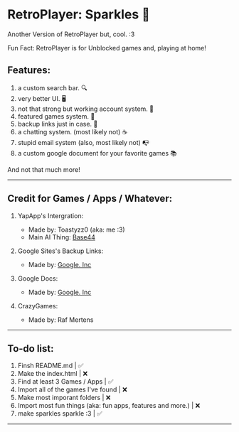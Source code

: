 # RetroPlayer: Sparkles 💫
Another Version of RetroPlayer but, cool. :3

Fun Fact: RetroPlayer is for Unblocked games and, playing at home!

## Features:

1. a custom search bar. 🔍
2. very better UI. 🖥️
3. not that strong but working account system. 🥸
4. featured games system. 📌
5. backup links just in case. 🔗
6. a chatting system. (most likely not) ☕
7. stupid email system (also, most likely not) 📭
8. a custom google document for your favorite games 📚

And not that much more!

<hr>

## Credit for Games / Apps / Whatever:
1. YapApp's Intergration: 
    * Made by: Toastyzz0 (aka: me :3)
    * Main AI Thing: [Base44](https://base44.com)

2. Google Sites's Backup Links:
    * Made by: [Google. Inc](https://google.com)

3. Google Docs:
    * Made by: [Google. Inc](https://google.com)

4. CrazyGames:
    * Made by: Raf Mertens

<hr>

## To-do list:
1. Finsh README.md | ✅
2. Make the index.html | ❌
3. Find at least 3 Games / Apps | ✅
4. Import all of the games I've found | ❌
5. Make most imporant folders | ❌
6. Import most fun things (aka: fun apps, features and more.) | ❌
7. make sparkles sparkle :3 | ✅

<hr>

